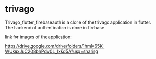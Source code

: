 # trivago
Trivago_flutter_firebaseauth is a clone of the trivago application in flutter. 
The backend of authentication is done in firebase

link for images of the application:

https://drive.google.com/drive/folders/1hmM65K-WUkuxJuC2Q8bhPdw0L_IxKd5A?usp=sharing
